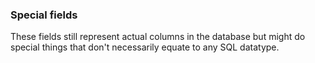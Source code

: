 ### Special fields

These fields still represent actual columns in the database but might do special things that don't necessarily equate to any SQL datatype.